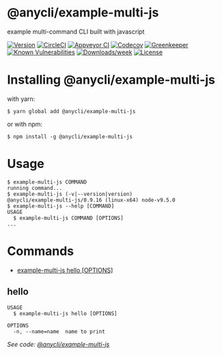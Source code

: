 @anycli/example-multi-js
========================

example multi-command CLI built with javascript

[![Version](https://img.shields.io/npm/v/@anycli/example-multi-js.svg)](https://npmjs.org/package/@anycli/example-multi-js)
[![CircleCI](https://circleci.com/gh/anycli/example-multi-js/tree/master.svg?style=svg)](https://circleci.com/gh/anycli/example-multi-js/tree/master)
[![Appveyor CI](https://ci.appveyor.com/api/projects/status/github/anycli/example-multi-js?branch=master&svg=true)](https://ci.appveyor.com/project/heroku/example-multi-js/branch/master)
[![Codecov](https://codecov.io/gh/anycli/example-multi-js/branch/master/graph/badge.svg)](https://codecov.io/gh/anycli/example-multi-js)
[![Greenkeeper](https://badges.greenkeeper.io/anycli/example-multi-js.svg)](https://greenkeeper.io/)
[![Known Vulnerabilities](https://snyk.io/test/npm/@anycli/example-multi-js/badge.svg)](https://snyk.io/test/npm/@anycli/example-multi-js)
[![Downloads/week](https://img.shields.io/npm/dw/@anycli/example-multi-js.svg)](https://npmjs.org/package/@anycli/example-multi-js)
[![License](https://img.shields.io/npm/l/@anycli/example-multi-js.svg)](https://github.com/anycli/example-multi-js/blob/master/package.json)

<!-- install -->
# Installing @anycli/example-multi-js

with yarn:
```
$ yarn global add @anycli/example-multi-js
```

or with npm:
```
$ npm install -g @anycli/example-multi-js
```
<!-- installstop -->
<!-- usage -->
# Usage

```sh-session
$ example-multi-js COMMAND
running command...
$ example-multi-js (-v|--version|version)
@anycli/example-multi-js/0.9.16 (linux-x64) node-v9.5.0
$ example-multi-js --help [COMMAND]
USAGE
  $ example-multi-js COMMAND [OPTIONS]
...
```
<!-- usagestop -->
<!-- commands -->
# Commands

* [example-multi-js hello [OPTIONS]](#hello)
## hello

```
USAGE
  $ example-multi-js hello [OPTIONS]

OPTIONS
  -n, --name=name  name to print
```

_See code: [@anycli/example-multi-js](https://github.com/anycli/example-multi-js/blob/v0.9.16/src/commands/hello.js)_
<!-- commandsstop -->
